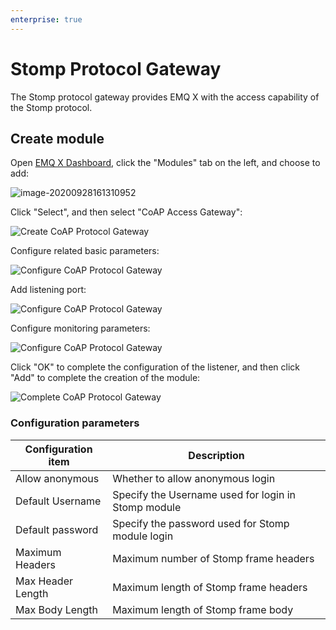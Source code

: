 ```yaml
---
enterprise: true
---
```

# Stomp Protocol Gateway

The Stomp protocol gateway provides EMQ X with the access capability of the Stomp protocol.

## Create module

Open [EMQ X Dashboard](http://127.0.0.1:18083/#/modules), click the "Modules" tab on the left, and choose to add:

![image-20200928161310952](./assets/modules.png)

Click "Select", and then select "CoAP Access Gateway":

![Create CoAP Protocol Gateway](./assets/stomp_1.png)

Configure related basic parameters:

![Configure CoAP Protocol Gateway](./assets/stomp_2.png)

Add listening port:

![Configure CoAP Protocol Gateway](./assets/stomp_3.png)

Configure monitoring parameters:

![Configure CoAP Protocol Gateway](./assets/stomp_4.png)

Click "OK" to complete the configuration of the listener, and then click "Add" to complete the creation of the module:

![Complete CoAP Protocol Gateway](./assets/stomp_5.png)

### Configuration parameters

| Configuration item                | Description                                         |
| --------------------------------- | --------------------------------------------------- |
| Allow anonymous                   | Whether to allow anonymous login                    |
| Default Username                  | Specify the Username used for login in Stomp module |
| Default password                  | Specify the password used for Stomp module login    |
| Maximum Headers                   | Maximum number of Stomp frame headers               |
| Max Header Length                 | Maximum length of Stomp frame headers               |
| Max Body Length                   | Maximum length of Stomp frame body                  |
